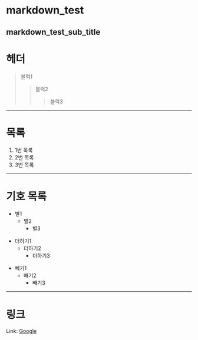 markdown_test
=============

markdown_test_sub_title
------------------------

# 헤더
> 블럭1
>  > 블럭2
>  >  > 블럭3

***

# 목록
1. 1번 목록
2. 2번 목록
3. 3번 목록

***

# 기호 목록
* 별1
  * 별2
    * 별3

+ 더하기1
  + 더하기2
    + 더하기3

- 빼기1
  - 빼기2
    - 빼기3

***

# 링크

Link: [Google][googlelink]

[googlelink]: https://google.com "Go google"
